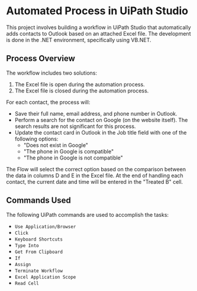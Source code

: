 
# Automated Process in UiPath Studio

This project involves building a workflow in UiPath Studio that automatically adds contacts to Outlook based on an attached Excel file. The development is done in the .NET environment, specifically using VB.NET.

## Process Overview

The workflow includes two solutions:
1. The Excel file is open during the automation process.
2. The Excel file is closed during the automation process.

For each contact, the process will:
- Save their full name, email address, and phone number in Outlook.
- Perform a search for the contact on Google (on the website itself). The search results are not significant for this process.
- Update the contact card in Outlook in the Job title field with one of the following options:
  - "Does not exist in Google"
  - "The phone in Google is compatible"
  - "The phone in Google is not compatible"

The Flow will select the correct option based on the comparison between the data in columns D and E in the Excel file. At the end of handling each contact, the current date and time will be entered in the "Treated B" cell.

## Commands Used

The following UiPath commands are used to accomplish the tasks:
- `Use Application/Browser`
- `Click`
- `Keyboard Shortcuts`
- `Type Into`
- `Get From Clipboard`
- `If`
- `Assign`
- `Terminate Workflow`
- `Excel Application Scope`
- `Read Cell`
